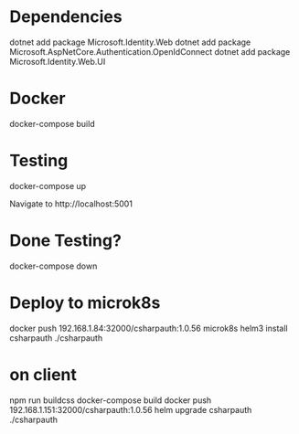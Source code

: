# Dependencies

dotnet add package Microsoft.Identity.Web
dotnet add package Microsoft.AspNetCore.Authentication.OpenIdConnect
dotnet add package Microsoft.Identity.Web.UI

# Docker
docker-compose build

# Testing
docker-compose up

Navigate to http://localhost:5001

# Done Testing?
docker-compose down

# Deploy to microk8s

docker push 192.168.1.84:32000/csharpauth:1.0.56
microk8s helm3 install csharpauth ./csharpauth

# on client
npm run buildcss
docker-compose build
docker push 192.168.1.151:32000/csharpauth:1.0.56
helm upgrade csharpauth ./csharpauth
